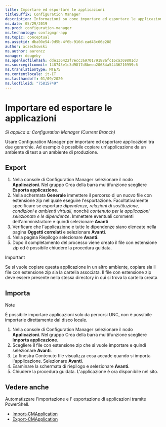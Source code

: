 ```yaml
---
title: Importare ed esportare le applicazioni
titleSuffix: Configuration Manager
description: Informazioni su come importare ed esportare le applicazioni in Configuration Manager per la condivisione tra gerarchie diverse.
ms.date: 05/29/2019
ms.prod: configuration-manager
ms.technology: configmgr-app
ms.topic: conceptual
ms.assetid: dba00e54-9d5b-4f6b-916d-ead48c66e288
author: aczechowski
ms.author: aaroncz
manager: dougeby
ms.openlocfilehash: dde136422f7ecc3a970179188afc16ca369801d3
ms.sourcegitcommit: 148745e1c3d9817d8beea20684a54436210959c6
ms.translationtype: MTE75
ms.contentlocale: it-IT
ms.lasthandoff: 01/09/2020
ms.locfileid: "75815749"
---
```

# <a name="import-and-export-applications"></a>Importare ed esportare le applicazioni

*Si applica a: Configuration Manager (Current Branch)*

Usare Configuration Manager per importare ed esportare applicazioni tra due gerarchie. Ad esempio è possibile copiare un'applicazione da un ambiente di test a un ambiente di produzione.

## <a name="export"></a>Export

1. Nella console di Configuration Manager selezionare il nodo **Applicazioni**. Nel gruppo Crea della barra multifunzione scegliere **Esporta applicazione**.
1. Nella schermata **Generale** immettere il percorso di un nuovo file con estensione zip nel quale eseguire l'esportazione. Facoltativamente specificare se esportare *dipendenze, relazioni di sostituzione, condizioni e ambienti virtuali*, nonché *contenuto per le applicazioni selezionate e le dipendenze*.  Immettere eventuali commenti dell'amministratore e quindi selezionare **Avanti**.
1. Verificare che l'applicazione e tutte le dipendenze siano elencate nella pagina **Oggetti correlati** e selezionare **Avanti**.
1. Nella pagina Riepilogo selezionare **Avanti**.
1. Dopo il completamento del processo viene creato il file con estensione zip ed è possibile chiudere la procedura guidata.

> [!IMPORTANT]
> Se si vuole copiare questa applicazione in un altro ambiente, copiare sia il file con estensione zip sia la cartella associata. Il file con estensione zip deve essere presente nella stessa directory in cui si trova la cartella creata.

## <a name="import"></a>Importa

> [!NOTE]
> È possibile importare applicazioni solo da percorsi UNC, non è possibile importarle direttamente dal disco locale.

1. Nella console di Configuration Manager selezionare il nodo **Applicazioni**. Nel gruppo Crea della barra multifunzione scegliere **Importa applicazione**.
1. Scegliere il file con estensione zip che si vuole importare e quindi selezionare **Avanti**.
1. La finestra Contenuto file visualizza cosa accade quando si importa l'applicazione. Selezionare **Avanti**.
1. Esaminare la schermata di riepilogo e selezionare **Avanti**.
1. Chiudere la procedura guidata. L'applicazione è ora disponibile nel sito.

## <a name="see-also"></a>Vedere anche
 
Automatizzare l'importazione e l' esportazione di applicazioni tramite PowerShell.

* [Import-CMApplication](https://docs.microsoft.com/powershell/module/configurationmanager/import-cmapplication)
* [Export-CMApplication](https://docs.microsoft.com/powershell/module/configurationmanager/export-cmapplication)
